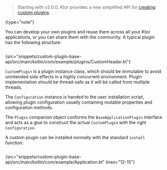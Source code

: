 [//]: # (title: Custom plugins - Base API)

<microformat>
<var name="example_name" value="custom-plugin-base-api"/>
<include src="lib.xml" include-id="download_example"/>
</microformat>

> Starting with v2.0.0, Ktor provides a new simplified API for [creating custom plugins](custom_plugins.md).
>
{type="note"}

You can develop your own plugins and reuse them across all your Ktor applications, or you can share them with the community.
A typical plugin has the following structure:

```kotlin
```
{src="snippets/custom-plugin-base-api/src/main/kotlin/com/example/plugins/CustomHeader.kt"}

`CustomPlugin` is a plugin instance class, which should be immutable to avoid unintended side effects in a highly concurrent environment.
Plugin implementation should be thread-safe as it will be called from multiple threads.

The `Configuration` instance is handed to the user installation script, allowing plugin configuration usually containing mutable properties and configuration methods.

The `Plugin` companion object conforms the `BaseApplicationPlugin` interface and acts as a glue to construct the actual `CustomPlugin` with the right `Configuration`.

A custom plugin can be installed normally with the standard `install` function:

```kotlin
```
{src="snippets/custom-plugin-base-api/src/main/kotlin/com/example/Application.kt" lines="12-15"}
